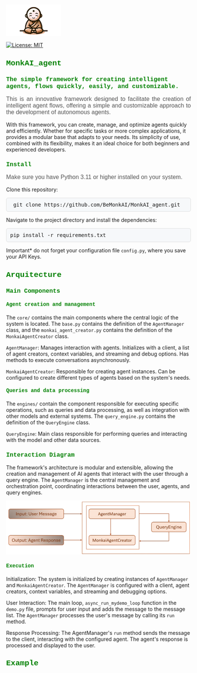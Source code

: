 <img src="./assets/mascote_monkai.png" alt="Logo" width="150">

[![License: MIT](https://img.shields.io/badge/License-MIT-yellow.svg)](https://opensource.org/licenses/MIT)

<h2 style="font-family: 'Courier New', monospace; color: green;"> MonkAI_agent</h2>

<h3 style="font-family: 'Courier New', monospace; color: green;"> The simple framework for creating intelligent agents, flows quickly, easily, and customizable.</h3>

<p style="text-align: justify; font-family: Arial, sans-serif; font-size: 16px; color: #555;">
  This is an innovative framework designed to facilitate the creation of intelligent agent flows, offering a simple and customizable approach to the development of autonomous agents.
    
  With this framework, you can create, manage, and optimize agents quickly and efficiently. Whether for specific tasks or more complex applications, it provides a modular base that adapts to your needs. Its simplicity of use, combined with its flexibility, makes it an ideal choice for both beginners and experienced developers.
</p>

<h3 style="font-family: 'Courier New', monospace; color: green;">Install</h3> 

<p style="font-family: Arial, sans-serif; font-size: 16px; color: #555;">
Make sure you have Python 3.11 or higher installed on your system.

Clone this repository:

<pre style="background-color: #f6f8fa; border: 1px solid #ddd; padding: 10px; border-radius: 5px;">
 git clone https://github.com/BeMonkAI/MonkAI_agent.git
</pre>

<!--or

<pre style="background-color: #f6f8fa; border: 1px solid #ddd; padding: 10px; border-radius: 5px;">
pip install MonkAI_agent
</pre>  -->

Navigate to the project directory and install the dependencies:

<pre style="background-color: #f6f8fa; border: 1px solid #ddd; padding: 10px; border-radius: 5px;">
pip install -r requirements.txt
</pre>

Important* do not forget your configuration file `config.py`, where you save your API Keys.
</p>

<h2 style="font-family: 'Courier New', monospace; color: green;">Arquitecture</h2>  

<h3 style="font-family: 'Courier New', monospace; color: green;">Main Components</h3>  

<h4 style="font-family: 'Courier New', monospace; color: green;">Agent creation and management</h4>

The `core/` contains the main components where the central logic of the system is located. The `base.py` contains the definition of the `AgentManager` class, and the `monkai_agent_creator.py` contains the definition of the `MonkaiAgentCreator` class.
  
`AgentManager`: Manages interaction with agents. Initializes with a client, a list of agent creators, context variables, and streaming and debug options. Has methods to execute conversations asynchronously.

`MonkaiAgentCreator`: Responsible for creating agent instances. Can be configured to create different types of agents based on the system's needs.

<h4 style="font-family: 'Courier New', monospace; color: green;">Queries and data processing</h4>

The `engines/` contain the component responsible for executing specific operations, such as queries and data processing, as well as integration with other models and external systems. The `query_engine.py` contains the definition of the `QueryEngine` class.
  
`QueryEngine`: Main class responsible for performing queries and interacting with the model and other data sources.

<h3 style="font-family: 'Courier New', monospace; color: green;">Interaction Diagram</h3> 
 
The framework's architecture is modular and extensible, allowing the creation and management of AI agents that interact with the user through a query engine. The `AgentManager` is the central management and orchestration point, coordinating interactions between the user, agents, and query engines.

<img src="./assets/Arq.png" alt="Logo">

<h4 style="font-family: 'Courier New', monospace; color: green;">Execution</h4>  

<p style="font-family: Arial, sans-serif; font-size: 16px; color: #555;">

Initialization: The system is initialized by creating instances of `AgentManager` and `MonkaiAgentCreator`. The `AgentManager` is configured with a client, agent creators, context variables, and streaming and debugging options.

User Interaction: The main loop, `async_run_mydemo_loop` function in the `demo.py` file, prompts for user input and adds the message to the message list. The `AgentManager` processes the user's message by calling its `run` method.

Response Processing: The AgentManager's `run` method sends the message to the client, interacting with the configured agent. The agent's response is processed and displayed to the user.

</p>

<h2 style="font-family: 'Courier New', monospace; color: green;">Example</h2>  



